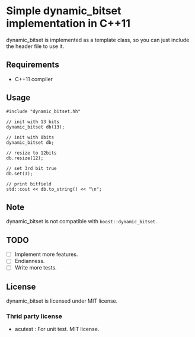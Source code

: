 # Simple dynamic_bitset implementation in C++11

dynamic_bitset is implemented as a template class, so you can just include the header file to use it.

## Requirements

* C++11 compiler

## Usage

```
#include "dynamic_bitset.hh"

// init with 13 bits
dynamic_bitset db(13);

// init with 0bits
dynamic_bitset db;

// resize to 12bits
db.resize(12);

// set 3rd bit true
db.set(3);

// print bitfield
std::cout << db.to_string() << "\n";
```

## Note

dynamic_bitset is not compatible with `boost::dynamic_bitset`.

## TODO

* [ ] Implement more features.
* [ ] Endianness.
* [ ] Write more tests.

## License

dynamic_bitset is licensed under MIT license.

### Thrid party license

* acutest : For unit test. MIT license.
